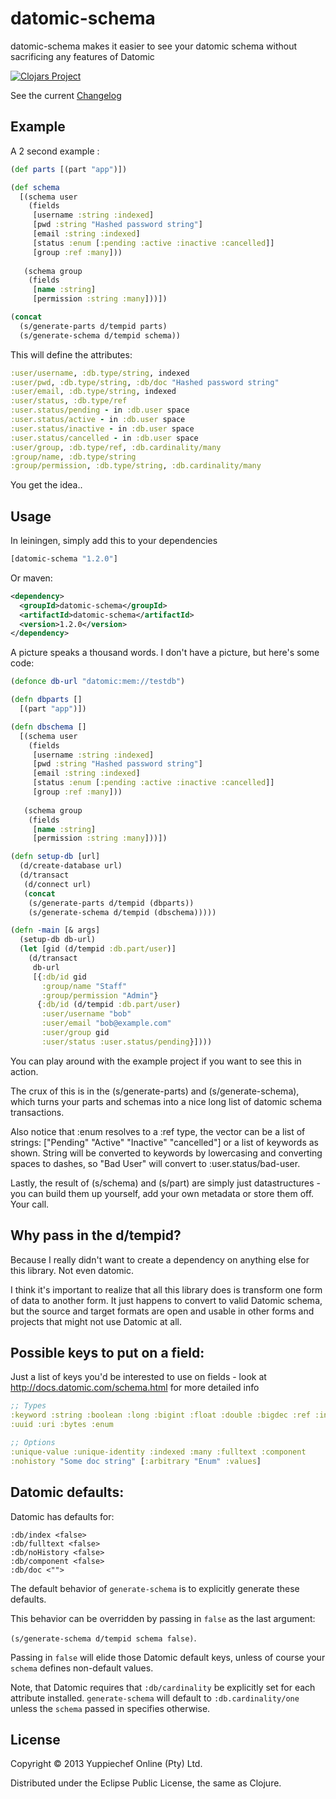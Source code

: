 # datomic-schema

datomic-schema makes it easier to see your datomic schema without sacrificing any features of Datomic

[![Clojars Project](http://clojars.org/datomic-schema/latest-version.svg)](http://clojars.org/datomic-schema)

See the current [Changelog](https://github.com/Yuppiechef/datomic-schema/wiki/Changelog)

## Example

A 2 second example :

```clojure
(def parts [(part "app")])

(def schema
  [(schema user
    (fields
     [username :string :indexed]
     [pwd :string "Hashed password string"]
     [email :string :indexed]
     [status :enum [:pending :active :inactive :cancelled]]
     [group :ref :many]))
   
   (schema group
    (fields
     [name :string]
     [permission :string :many]))])

(concat
  (s/generate-parts d/tempid parts)
  (s/generate-schema d/tempid schema)) 
```

This will define the attributes:

```clojure
:user/username, :db.type/string, indexed
:user/pwd, :db.type/string, :db/doc "Hashed password string"
:user/email, :db.type/string, indexed
:user/status, :db.type/ref
:user.status/pending - in :db.user space
:user.status/active - in :db.user space
:user.status/inactive - in :db.user space
:user.status/cancelled - in :db.user space
:user/group, :db.type/ref, :db.cardinality/many
:group/name, :db.type/string
:group/permission, :db.type/string, :db.cardinality/many
```

You get the idea..

## Usage

In leiningen, simply add this to your dependencies

```clojure
[datomic-schema "1.2.0"]
```

Or maven:
```xml
<dependency>
  <groupId>datomic-schema</groupId>
  <artifactId>datomic-schema</artifactId>
  <version>1.2.0</version>
</dependency>
```

A picture speaks a thousand words. I don't have a picture, but here's some code:

```clojure
(defonce db-url "datomic:mem://testdb")

(defn dbparts []
  [(part "app")])

(defn dbschema []
  [(schema user
    (fields
     [username :string :indexed]
     [pwd :string "Hashed password string"]
     [email :string :indexed]
     [status :enum [:pending :active :inactive :cancelled]]
     [group :ref :many]))
   
   (schema group
    (fields
     [name :string]
     [permission :string :many]))])

(defn setup-db [url]
  (d/create-database url)
  (d/transact
   (d/connect url)
   (concat
    (s/generate-parts d/tempid (dbparts))
    (s/generate-schema d/tempid (dbschema)))))

(defn -main [& args]
  (setup-db db-url)
  (let [gid (d/tempid :db.part/user)]
    (d/transact
     db-url
     [{:db/id gid
       :group/name "Staff"
       :group/permission "Admin"}
      {:db/id (d/tempid :db.part/user)
       :user/username "bob"
       :user/email "bob@example.com"
       :user/group gid
       :user/status :user.status/pending}])))
```

You can play around with the example project if you want to see this in action.

The crux of this is in the (s/generate-parts) and (s/generate-schema), which turns your parts and schemas into a nice long list of datomic schema transactions.

Also notice that :enum resolves to a :ref type, the vector can be a list of strings: ["Pending" "Active" "Inactive" "cancelled"] or a list of keywords as shown. String will be converted to keywords by lowercasing and converting spaces to dashes, so "Bad User" will convert to :user.status/bad-user.

Lastly, the result of (s/schema) and (s/part) are simply just datastructures - you can build them up yourself, add your own metadata or store them off. Your call.

## Why pass in the d/tempid?

Because I really didn't want to create a dependency on anything else for this library. Not even datomic. 

I think it's important to realize that all this library does is transform one form of data to another form. It just happens to convert to valid Datomic schema, but the source and target formats are open and usable in other forms and projects that might not use Datomic at all.

## Possible keys to put on a field:

Just a list of keys you'd be interested to use on fields - look at http://docs.datomic.com/schema.html for more detailed info

```clojure
;; Types
:keyword :string :boolean :long :bigint :float :double :bigdec :ref :instant
:uuid :uri :bytes :enum

;; Options
:unique-value :unique-identity :indexed :many :fulltext :component
:nohistory "Some doc string" [:arbitrary "Enum" :values]
```

## Datomic defaults:
Datomic has defaults for:

```
:db/index <false>
:db/fulltext <false>
:db/noHistory <false>
:db/component <false>
:db/doc <"">
```
The default behavior of `generate-schema` is to explicitly generate these defaults.

This behavior can be overridden by passing in `false` as the last argument:

`(s/generate-schema d/tempid schema false)`.

Passing in `false` will elide those Datomic default keys, unless of course your `schema`
defines non-default values.

Note, that Datomic requires that `:db/cardinality` be explicitly set for each attribute installed. `generate-schema` will default to `:db.cardinality/one` unless the `schema` passed in specifies otherwise.


## License

Copyright © 2013 Yuppiechef Online (Pty) Ltd.

Distributed under the Eclipse Public License, the same as Clojure.
